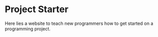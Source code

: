 Project Starter
===============

Here lies a website to teach new programmers how to get started on a programming project.